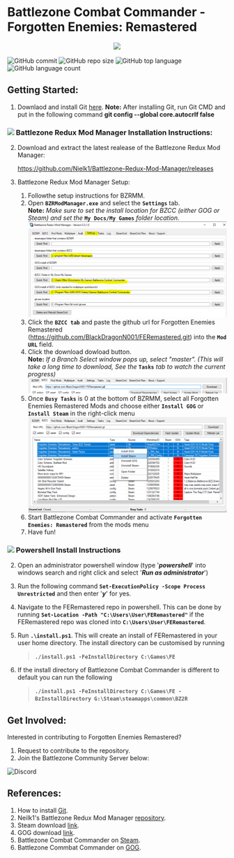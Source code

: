 # Battlezone Combat Commander - Forgotten Enemies: Remastered

<div align = "center">
<img height=425 src = "https://media.moddb.com/images/articles/1/167/166025/auto/poster.jpg">
</div>


![GitHub commit](https://img.shields.io/github/last-commit/BlackDragonN001/FERemastered?style=plastic) 
![GitHub repo size](https://img.shields.io/github/repo-size/BlackDragonN001/FERemastered)
![GitHub top language](https://img.shields.io/github/languages/top/BlackDragonN001/FERemastered) 
![GitHub language count](https://img.shields.io/github/languages/count/BlackDragonN001/FERemastered)

## Getting Started:

1. Downlaod and install Git [here](https://git-scm.com/downloads).
	**Note:** After installing Git, run Git CMD and put in the following command **git config --global core.autocrlf false**

### <img src='https://cdn3.emoji.gg/emojis/6174-w98-computer.png' width='20'>  Battlezone Redux Mod Manager Installation Instructions:

2. Download and extract the latest realease of the Battlezone Redux Mod Manager:

	https://github.com/Nielk1/Battlezone-Redux-Mod-Manager/releases
	
3. Battlezone Redux Mod Manager Setup:  
    1. Followthe setup instructions for BZRMM.  
	2. Open **`BZRModManager.exe`** and select the **`Settings`** tab.   
	**Note:** _Make sure to set the install location for BZCC (either GOG or Steam) and set the_ **`My Docs/My Games`** _folder location._ 
	![](docs/BZRMM_Settings.PNG)
	3. Click the **`BZCC tab`** and paste the github url for Forgotten Enemies Remastered (https://github.com/BlackDragonN001/FERemastered.git) into the **`Mod URL`** field.
	4. Click the download dowload button.   
	**Note:** _If a Branch Select window pops up, select "master". (This will take a long time to download, See the_ **`Tasks`** _tab to watch the current progress)_
	![](docs/BZRMM_ModURL.PNG)
	5. Once **`Busy Tasks`** is 0 at the bottom of BZRMM, select all Forgotten Enemies Remastered Mods and choose either **`Install GOG`** or **`Install Steam`** in the right-click menu
	![](docs/BZRMM_Install.PNG)
	6. Start Battlezone Combat Commander and activate **`Forgotten Enemies: Remastered`** from the mods menu
	7. Have fun!

### <img src='https://cdn3.emoji.gg/emojis/3421-powershell.png' width='20'> Powershell Install Instructions

2. Open an administrator powershell window (type '**_powershell_**' into windows search and right click and select '**_Run as administrator_**')

3. Run the following command **`Set-ExecutionPolicy -Scope Process Unrestricted`** and then enter '**_y_**' for yes.

4. Navigate to the FERemastered repo in powershell. This can be done by running **`Set-Location -Path "C:\Users\User\FERemastered"`** if the FERemastered repo was cloned into **`C:\Users\User\FERemastered`**.

5. Run **`.\install.ps1`**. This will create an install of FERemastered in your user home directory.
The install directory can be customised by running 
	> **`./install.ps1 -FeInstallDirectory C:\Games\FE`**
6. If the install directory of Battlezone Combat Commander is different to default you can run the following 
	> **`./install.ps1 -FeInstallDirectory C:\Games\FE -BzInstallDirectory G:\Steam\steamapps\common\BZ2R`**

## Get Involved:
Interested in contributing to Forgotten Enemies Remastered?
1. Request to contribute to the repository.
2. Join the Battlezone Community Server below:   
<div href="https://www.discord.gg/battlezone-271066904284758027">
  <img alt="Discord" title="Discord" src="https://custom-icon-badges.demolab.com/badge/-Battlezone%20Community-7289da?style=for-the-badge&logoColor=white&logo=discord&labelColor=40464a"/>
</div>


## References:
1. How to install [Git](https://git-scm.com/book/en/v2/Getting-Started-Installing-Git).
2. Neilk1's Battlezone Redux Mod Manager [repository](https://github.com/Nielk1/Battlezone-Redux-Mod-Manager).
3. Steam download [link](https://store.steampowered.com/about/).
4. GOG download [link](https://www.gog.com/galaxy).
5. Battlezone Combat Commander on [Steam](https://store.steampowered.com/app/624970/Battlezone_Combat_Commander/).
6. Battlezone Commbat Commander on [GOG](https://www.gog.com/en/game/battlezone_combat_commander).

<!--
![GitHub commit](https://img.shields.io/github/last-commit/BlackDragonN001/FERemastered?style=plastic) 
![GitHub top language](https://img.shields.io/github/languages/top/BlackDragonN001/FERemastered) 
![GitHub repo size](https://img.shields.io/github/repo-size/BlackDragonN001/FERemastered)
![](https://img.shields.io/github/forks/BlackDragonN001/FERemastered?style=social) ![](https://img.shields.io/github/stars/BlackDragonN001/FERemastered?style=social) ![](https://img.shields.io/github/watchers/BlackDragonN001/FERemastered?style=social)
>